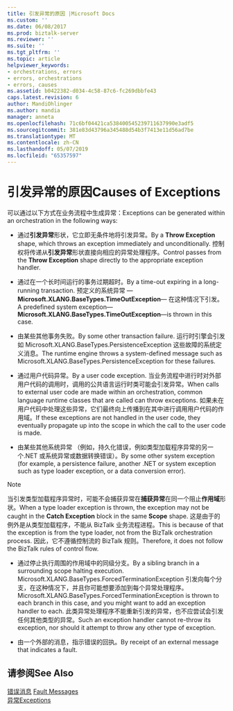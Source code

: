 ```yaml
---
title: 引发异常的原因 |Microsoft Docs
ms.custom: ''
ms.date: 06/08/2017
ms.prod: biztalk-server
ms.reviewer: ''
ms.suite: ''
ms.tgt_pltfrm: ''
ms.topic: article
helpviewer_keywords:
- orchestrations, errors
- errors, orchestrations
- errors, causes
ms.assetid: b0422382-d034-4c58-87c6-fc269dbbfe43
caps.latest.revision: 6
author: MandiOhlinger
ms.author: mandia
manager: anneta
ms.openlocfilehash: 71c6bf04421ca538400545239711637990e3adf5
ms.sourcegitcommit: 381e83d43796a345488d54b3f7413e11d56ad7be
ms.translationtype: MT
ms.contentlocale: zh-CN
ms.lasthandoff: 05/07/2019
ms.locfileid: "65357597"
---
```

# <a name="causes-of-exceptions"></a><span data-ttu-id="cbde4-102">引发异常的原因</span><span class="sxs-lookup"><span data-stu-id="cbde4-102">Causes of Exceptions</span></span>
<span data-ttu-id="cbde4-103">可以通过以下方式在业务流程中生成异常：</span><span class="sxs-lookup"><span data-stu-id="cbde4-103">Exceptions can be generated within an orchestration in the following ways:</span></span>  
  
-   <span data-ttu-id="cbde4-104">通过**引发异常**形状，它立即无条件地将引发异常。</span><span class="sxs-lookup"><span data-stu-id="cbde4-104">By a **Throw Exception** shape, which throws an exception immediately and unconditionally.</span></span> <span data-ttu-id="cbde4-105">控制权将传递从**引发异常**形状直接向相应的异常处理程序。</span><span class="sxs-lookup"><span data-stu-id="cbde4-105">Control passes from the **Throw Exception** shape directly to the appropriate exception handler.</span></span>  
  
-   <span data-ttu-id="cbde4-106">通过在一个长时间运行的事务过期超时。</span><span class="sxs-lookup"><span data-stu-id="cbde4-106">By a time-out expiring in a long-running transaction.</span></span> <span data-ttu-id="cbde4-107">预定义的系统异常 —**Microsoft.XLANG.BaseTypes.TimeOutException**— 在这种情况下引发。</span><span class="sxs-lookup"><span data-stu-id="cbde4-107">A predefined system exception—**Microsoft.XLANG.BaseTypes.TimeOutException**—is thrown in this case.</span></span>  
  
-   <span data-ttu-id="cbde4-108">由某些其他事务失败。</span><span class="sxs-lookup"><span data-stu-id="cbde4-108">By some other transaction failure.</span></span> <span data-ttu-id="cbde4-109">运行时引擎会引发如 Microsoft.XLANG.BaseTypes.PersistenceException 这些故障的系统定义消息。</span><span class="sxs-lookup"><span data-stu-id="cbde4-109">The runtime engine throws a system-defined message such as Microsoft.XLANG.BaseTypes.PersistenceException for these failures.</span></span>  
  
-   <span data-ttu-id="cbde4-110">通过用户代码异常。</span><span class="sxs-lookup"><span data-stu-id="cbde4-110">By a user code exception.</span></span> <span data-ttu-id="cbde4-111">当业务流程中进行时对外部用户代码的调用时，调用的公共语言运行时类可能会引发异常。</span><span class="sxs-lookup"><span data-stu-id="cbde4-111">When calls to external user code are made within an orchestration, common language runtime classes that are called can throw exceptions.</span></span> <span data-ttu-id="cbde4-112">如果未在用户代码中处理这些异常，它们最终向上传播到在其中进行调用用户代码的作用域。</span><span class="sxs-lookup"><span data-stu-id="cbde4-112">If these exceptions are not handled in the user code, they eventually propagate up into the scope in which the call to the user code is made.</span></span>  
  
-   <span data-ttu-id="cbde4-113">由某些其他系统异常 （例如，持久化错误，例如类型加载程序异常的另一个.NET 或系统异常或数据转换错误）。</span><span class="sxs-lookup"><span data-stu-id="cbde4-113">By some other system exception (for example, a persistence failure, another .NET or system exception such as type loader exception, or a data conversion error).</span></span>  
  
> [!NOTE]
>  <span data-ttu-id="cbde4-114">当引发类型加载程序异常时，可能不会捕获异常在**捕获异常**在同一个阻止**作用域**形状。</span><span class="sxs-lookup"><span data-stu-id="cbde4-114">When a type loader exception is thrown, the exception may not be caught in the **Catch Exception** block in the same **Scope** shape.</span></span> <span data-ttu-id="cbde4-115">这是由于的例外是从类型加载程序，不能从 BizTalk 业务流程进程。</span><span class="sxs-lookup"><span data-stu-id="cbde4-115">This is because of that the exception is from the type loader, not from the BizTalk orchestration process.</span></span> <span data-ttu-id="cbde4-116">因此，它不遵循控制流的 BizTalk 规则。</span><span class="sxs-lookup"><span data-stu-id="cbde4-116">Therefore, it does not follow the BizTalk rules of control flow.</span></span>  
  
-   <span data-ttu-id="cbde4-117">通过停止执行周围的作用域中的同级分支。</span><span class="sxs-lookup"><span data-stu-id="cbde4-117">By a sibling branch in a surrounding scope halting execution.</span></span> <span data-ttu-id="cbde4-118">Microsoft.XLANG.BaseTypes.ForcedTerminationException 引发向每个分支，在这种情况下，并且你可能想要添加到每个异常处理程序。</span><span class="sxs-lookup"><span data-stu-id="cbde4-118">Microsoft.XLANG.BaseTypes.ForcedTerminationException is thrown to each branch in this case, and you might want to add an exception handler to each.</span></span> <span data-ttu-id="cbde4-119">此类异常处理程序不能重新引发的异常，也不应尝试会引发任何其他类型的异常。</span><span class="sxs-lookup"><span data-stu-id="cbde4-119">Such an exception handler cannot re-throw its exception, nor should it attempt to throw any other type of exception.</span></span>  
  
-   <span data-ttu-id="cbde4-120">由一个外部的消息，指示错误的回执。</span><span class="sxs-lookup"><span data-stu-id="cbde4-120">By receipt of an external message that indicates a fault.</span></span>  
  
## <a name="see-also"></a><span data-ttu-id="cbde4-121">请参阅</span><span class="sxs-lookup"><span data-stu-id="cbde4-121">See Also</span></span>  
 <span data-ttu-id="cbde4-122">[错误消息](../core/fault-messages.md) </span><span class="sxs-lookup"><span data-stu-id="cbde4-122">[Fault Messages](../core/fault-messages.md) </span></span>  
 [<span data-ttu-id="cbde4-123">异常</span><span class="sxs-lookup"><span data-stu-id="cbde4-123">Exceptions</span></span>](../core/exceptions.md)